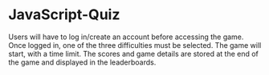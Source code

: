 # JavaScript-Quiz
Users will have to log in/create an account before accessing the game. Once logged in, one of the three difficulties must be selected. The game will start, with a time limit. The scores and game details are stored at the end of the game and displayed in the leaderboards.

